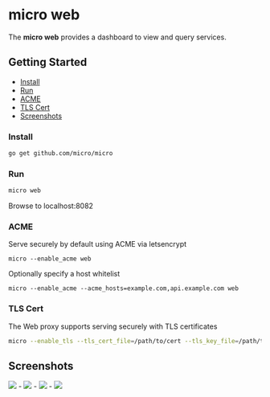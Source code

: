 # micro web

The **micro web** provides a dashboard to view and query services.

## Getting Started

- [Install](#install)
- [Run](#run)
- [ACME](#acme)
- [TLS Cert](#tls-cert)
- [Screenshots](#screenshots)

### Install

```bash
go get github.com/micro/micro
```

### Run

```bash
micro web
```
Browse to localhost:8082

### ACME

Serve securely by default using ACME via letsencrypt 

```
micro --enable_acme web
```

Optionally specify a host whitelist

```
micro --enable_acme --acme_hosts=example.com,api.example.com web
```

### TLS Cert

The Web proxy supports serving securely with TLS certificates

```bash
micro --enable_tls --tls_cert_file=/path/to/cert --tls_key_file=/path/to/key web
```

## Screenshots

<img src="https://github.com/micro/docs/blob/master/images/web1.png">
-
<img src="https://github.com/micro/docs/blob/master/images/web2.png">
-
<img src="https://github.com/micro/docs/blob/master/images/web3.png">
-
<img src="https://github.com/micro/docs/blob/master/images/web4.png">

